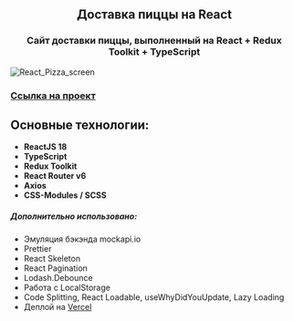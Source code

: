 <h2 align="center">
  <br>
  Доставка пиццы на React
  <br>
</h2>

<h3 align="center"></a>Сайт доставки пиццы, выполненный на React + Redux Toolkit + TypeScript</h3>

![React_Pizza_screen](https://user-images.githubusercontent.com/72770677/186822837-a955808a-0f0a-4728-86a5-6cac23250f1b.PNG)

### [Ссылка на проект](https://pizza-react-redux-ts.vercel.app)

## Основные технологии:

- **ReactJS 18**
- **TypeScript**
- **Redux Toolkit**
- **React Router v6**
- **Axios**
- **CSS-Modules / SCSS**

##### Дополнительно использовано:

- Эмуляция бэкэнда mockapi.io
- Prettier
- React Skeleton
- React Pagination
- Lodash.Debounce
- Работа с LocalStorage
- Code Splitting, React Loadable, useWhyDidYouUpdate, Lazy Loading
- Деплой на [Vercel](https://vercel.com/)

